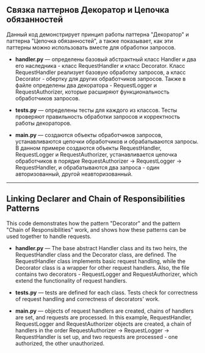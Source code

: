 ## Связка паттернов Декоратор и Цепочка обязанностей 

Данный код демонстрирует принцип работы паттерна "Декоратор" и паттерна "Цепочка обязанностей", а также показывает, как эти паттерны можно использовать вместе для обработки запросов.

- **handler.py** — определены базовый абстрактный класс Handler и два его наследника - класс RequestHandler и класс Decorator. Класс RequestHandler реализует базовую обработку запросов, а класс Decorator - обертку для других обработчиков запросов. Также в файле определены два декоратора - RequestLogger и RequestAuthorizer, которые расширяют функциональность обработчиков запросов.

- **tests.py** — определены тесты для каждого из классов. Тесты проверяют правильность обработки запросов и корректность работы декораторов.

- **main.py** — создаются объекты обработчиков запросов, устанавливаются цепочки обработчиков и обрабатываются запросы. В данном примере создаются объекты RequestHandler, RequestLogger и RequestAuthorizer, устанавливается цепочка обработчиков в порядке RequestAuthorizer -> RequestLogger -> RequestHandler, и обрабатываются два запроса - один авторизованный, другой неавторизованный.

_________________________________________________________________________________

## Linking Declarer and Chain of Responsibilities Patterns 

This code demonstrates how the pattern "Decorator" and the pattern "Chain of Responsibilities" work, and shows how these patterns can be used together to handle requests.

- **handler.py** — The base abstract Handler class and its two heirs, the RequestHandler class and the Decorator class, are defined. The RequestHandler class implements basic request handling, while the Decorator class is a wrapper for other request handlers. Also, the file contains two decorators - RequestLogger and RequestAuthorizer, which extend the functionality of request handlers.

- **tests.py** — tests are defined for each class. Tests check for correctness of request handling and correctness of decorators' work.

- **main.py** — objects of request handlers are created, chains of handlers are set, and requests are processed. In this example, RequestHandler, RequestLogger and RequestAuthorizer objects are created, a chain of handlers in the order RequestAuthorizer -> RequestLogger -> RequestHandler is set up, and two requests are processed - one authorized, the other unauthorized.
